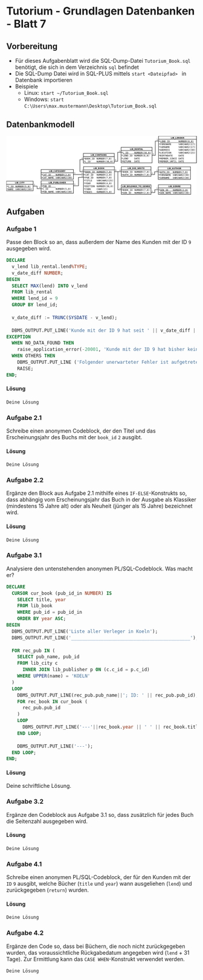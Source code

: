 # Tutorium - Grundlagen Datenbanken - Blatt 7

## Vorbereitung

* Für dieses Aufgabenblatt wird die SQL-Dump-Datei `Tutorium_Book.sql` benötigt, die sich in dem Verzeichnis `sql` befindet
* Die SQL-Dump Datei wird in SQL-PLUS mittels `start <Dateipfad> ` in Datenbank importieren
* Beispiele
  * Linux: `start ~/Tutorium_Book.sql`
  * Windows: `start C:\Users\max.mustermann\Desktop\Tutorium_Book.sql`

## Datenbankmodell
![Datenbankmodell](./img/Schema_mit_Beziehungen.png)

## Aufgaben

### Aufgabe 1
Passe den Block so an, dass außerdem der Name des Kunden mit der ID `9` ausgegeben wird.
```sql
DECLARE
  v_lend lib_rental.lend%TYPE;
  v_date_diff NUMBER;
BEGIN
  SELECT MAX(lend) INTO v_lend
  FROM lib_rental
  WHERE lend_id = 9
  GROUP BY lend_id;

  v_date_diff := TRUNC(SYSDATE - v_lend);

  DBMS_OUTPUT.PUT_LINE('Kunde mit der ID 9 hat seit ' || v_date_diff || ' Tagen keine Bücher mehr ausgeliehen');
EXCEPTION
  WHEN NO_DATA_FOUND THEN
    raise_application_error(-20001, 'Kunde mit der ID 9 hat bisher keine Bücher ausgeliehen!');
  WHEN OTHERS THEN
    DBMS_OUTPUT.PUT_LINE ('Folgender unerwarteter Fehler ist aufgetreten: ');
    RAISE;
END;
```

#### Lösung
```sql
Deine Lösung
```

### Aufgabe 2.1
Schreibe einen anonymen Codeblock, der den Titel und das Erscheinungsjahr des Buchs mit der `book_id` `2` ausgibt.

#### Lösung
```sql
Deine Lösung
```

### Aufgabe 2.2
Ergänze den Block aus Aufgabe 2.1 mithilfe eines `IF-ELSE`-Konstrukts so, dass abhängig vom Erscheinungsjahr das Buch in der Ausgabe als Klassiker (mindestens 15 Jahre alt) oder als Neuheit (jünger als 15 Jahre) bezeichnet wird.

#### Lösung
```sql
Deine Lösung
```

### Aufgabe 3.1
Analysiere den untenstehenden anonymen PL/SQL-Codeblock. Was macht er?

```sql
DECLARE
  CURSOR cur_book (pub_id_in NUMBER) IS
    SELECT title, year
    FROM lib_book
    WHERE pub_id = pub_id_in
    ORDER BY year ASC;
BEGIN
  DBMS_OUTPUT.PUT_LINE('Liste aller Verleger in Koeln');
  DBMS_OUTPUT.PUT_LINE('____________________________________________');

  FOR rec_pub IN (
    SELECT pub_name, pub_id
    FROM lib_city c
      INNER JOIN lib_publisher p ON (c.c_id = p.c_id)
    WHERE UPPER(name) = 'KOELN'
  )
  LOOP
    DBMS_OUTPUT.PUT_LINE(rec_pub.pub_name||'; ID: ' || rec_pub.pub_id);
    FOR rec_book IN cur_book (
      rec_pub.pub_id
    )
    LOOP
      DBMS_OUTPUT.PUT_LINE('---'||rec_book.year || ' ' || rec_book.title);
    END LOOP;

    DBMS_OUTPUT.PUT_LINE('---');
  END LOOP;
END;
```
#### Lösung
Deine schriftliche Lösung.

### Aufgabe 3.2
Ergänze den Codeblock aus Aufgabe 3.1 so, dass zusätzlich für jedes Buch die Seitenzahl ausgegeben wird.

#### Lösung
```sql
Deine Lösung
```

### Aufgabe 4.1
Schreibe einen anonymen PL/SQL-Codeblock, der für den Kunden mit der `ID` `9` ausgibt, welche Bücher (`title` und `year`) wann ausgeliehen (`lend`) und zurückgegeben (`return`) wurden.

#### Lösung
```sql
Deine Lösung
```

### Aufgabe 4.2
Ergänze den Code so, dass bei Büchern, die noch nicht zurückgegeben wurden, das voraussichtliche Rückgabedatum angegeben wird (`lend` + 31 Tage). Zur Ermittlung kann das `CASE WHEN`-Konstrukt verwendet werden.

```sql
Deine Lösung
```
